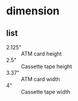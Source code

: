 # dimension

## list

<dl>
  <dt>2.125"</dt>
  <dd>ATM card height</dd>
  <dt>2.5"</dt>
  <dd>Cassette tape height</dd>
  <dt>3.37"</dt>
  <dd>ATM card width</dd>
  <dt>4"</dt>
  <dd>Cassette tape width</dd>
</dl>
